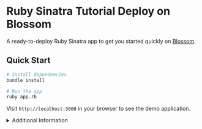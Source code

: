 # Ruby Sinatra Tutorial Deploy on Blossom

A ready-to-deploy Ruby Sinatra app to get you started quickly on [Blossom](https://blossom-cloud.com).

## Quick Start

```bash
# Install dependencies
bundle install

# Run the app
ruby app.rb
```

Visit `http://localhost:3000` in your browser to see the demo application.

<details>
<summary>Additional Information</summary>

### Environment Variables
- `PORT`: Change the port (default: 3000)

### API Endpoints
```bash
# Get a greeting
curl http://localhost:3000/api/hello?name=John

# Echo a message
curl -X POST -H "Content-Type: application/json" \
     -d '{"message":"Hello"}' http://localhost:3000/api/echo
```
</details>
